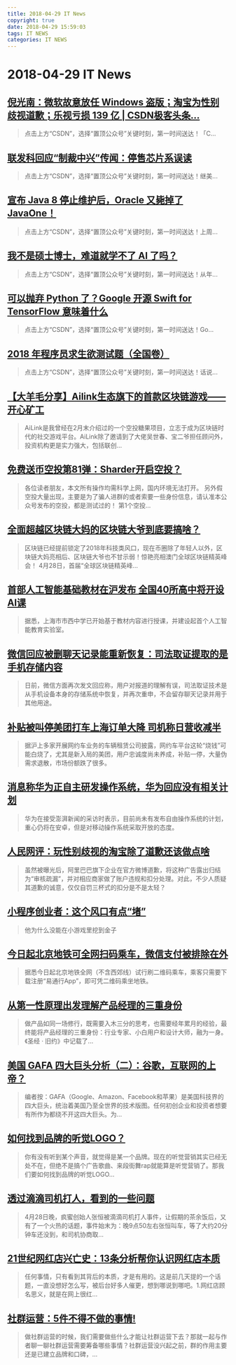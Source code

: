 ```yaml
---
title: 2018-04-29 IT News
copyright: true
date: 2018-04-29 15:59:03
tags: IT NEWS
categories: IT NEWS
---
```

# 2018-04-29 IT News
 ## [倪光南：微软故意放任 Windows 盗版；淘宝为性别歧视道歉；乐视亏损 139 亿 | CSDN极客头条...](https://blog.csdn.net/csdnnews/article/details/80140819)
 > 点击上方“CSDN”，选择“置顶公众号”关键时刻，第一时间送达！「C...
 ## [联发科回应“制裁中兴”传闻：停售芯片系误读](https://blog.csdn.net/csdnnews/article/details/80140820)
 > 点击上方“CSDN”，选择“置顶公众号”关键时刻，第一时间送达！继美...
 ## [宣布 Java 8 停止维护后，Oracle 又毙掉了 JavaOne！](https://blog.csdn.net/csdnnews/article/details/80140823)
 > 点击上方“CSDN”，选择“置顶公众号”关键时刻，第一时间送达！上周...
 ## [我不是硕士博士，难道就学不了 AI 了吗？](https://blog.csdn.net/csdnnews/article/details/80140825)
 > 点击上方“CSDN”，选择“置顶公众号”关键时刻，第一时间送达！从年...
 ## [可以抛弃 Python 了？Google 开源 Swift for TensorFlow 意味着什么](https://blog.csdn.net/csdnnews/article/details/80140827)
 > 点击上方“CSDN”，选择“置顶公众号”关键时刻，第一时间送达！Go...
 ## [2018 年程序员求生欲测试题（全国卷）](https://blog.csdn.net/csdnnews/article/details/80140828)
 > 点击上方“CSDN”，选择“置顶公众号”关键时刻，第一时间送达！话说...
 ## [【大羊毛分享】Ailink生态旗下的首款区块链游戏——开心矿工](https://www.jianshu.com/p/a0396de88973)
 > AiLink是我曾经在2月末介绍过的一个空投糖果项目，立志于成为区块链时代的社交游戏平台。AiLink除了邀请到了大佬吴世春、宝二爷担任顾问外，投资机构更是实力强大，包括联创...
 ## [免费送币空投第81弹：Sharder开启空投？](https://www.jianshu.com/p/404a387505ee)
 > 各位读者朋友，本文所有操作均需科学上网，国内环境无法打开。 另外假空投大量出现，主要是为了骗人进群的或者索要一些身份信息，请认准本公众号发布的空投，都是测试过的！ 第1个空投...
 ## [全面超越区块链大妈的区块链大爷到底要搞啥？](https://www.jianshu.com/p/71e0b72157eb)
 > 区块链已经提前锁定了2018年科技类风口，现在币圈除了年轻人以外，区块链大妈亮相后、区块链大爷也不甘示弱！惊艳亮相澳门全球区块链精英峰会！ 4月28日，首届“全球区块链精英峰...
 ## [首部人工智能基础教材在沪发布 全国40所高中将开设AI课](http://www.lanjingtmt.com/news/detail/34607.shtml)
 > 据悉，上海市市西中学已开始基于教材内容进行授课，并建设起首个人工智能教育实验室。
 ## [微信回应被删聊天记录能重新恢复：司法取证提取的是手机存储内容](http://www.lanjingtmt.com/news/detail/34606.shtml)
 > 日前，微信方面再次发文回应称，用户对报道的理解有误，司法取证技术是从手机设备本身的存储系统中恢复，并再次重申，不会留存聊天记录并用于其他用途。
 ## [补贴被叫停美团打车上海订单大降 司机称日营收减半](http://www.lanjingtmt.com/news/detail/34605.shtml)
 > 据沪上多家开展网约车业务的车辆租赁公司披露，网约车平台这轮“烧钱”可能白烧了，尤其是新入局的美团，用户忠诚度尚未养成，补贴一停，大量伪需求退散，市场份额跌了很多。
 ## [消息称华为正自主研发操作系统，华为回应没有相关计划](http://www.lanjingtmt.com/news/detail/34604.shtml)
 > 华为在接受澎湃新闻的采访时表示，目前尚未有发布自由操作系统的计划，重心仍将在安卓，但是对移动操作系统采取开放的态度。
 ## [人民网评：玩性别歧视的淘宝除了道歉还该做点啥](http://www.lanjingtmt.com/news/detail/34603.shtml)
 > 虽然被曝光后，阿里巴巴旗下企业在官方微博道歉，将这种广告露出归结为“审核疏漏”，并对相应商家做了账户违规和扣分处理。对此，不少人质疑其道歉的诚意，仅仅自罚三杯式的扣分是不是太轻？
 ## [小程序创业者：这个风口有点“堵”](http://www.lanjingtmt.com/news/detail/34597.shtml)
 > 他为什么没能在小游戏里挖到金子
 ## [今日起北京地铁可全网扫码乘车，微信支付被排除在外](http://www.lanjingtmt.com/news/detail/34601.shtml)
 > 据悉今日起北京地铁全网（不含西郊线）试行刷二维码乘车，乘客只需要下载注册“易通行App”，即可凭二维码乘坐地铁。
 ## [从第一性原理出发理解产品经理的三重身份](http://www.woshipm.com/pmd/1010560.html)
 > 做产品如同一场修行，既需要入木三分的思考，也需要经年累月的经验，最终能将产品经理的三重身份：行业专家、小白用户和设计大师，融为一身。《圣经 · 旧约》中记载了...
 ## [美国 GAFA 四大巨头分析（二）：谷歌，互联网的上帝？](http://www.woshipm.com/it/1009881.html)
 > 编者按：GAFA（Google、Amazon、Facebook和苹果）是美国科技界的四大巨头，统治着美国乃至全世界的技术版图。任何初创企业和投资者想要有所作为都绕不开这四大巨头。为...
 ## [如何找到品牌的听觉LOGO？](http://www.woshipm.com/operate/1010194.html)
 > 你有没有听到某个声音，就觉得是某一个品牌。现在的听觉营销其实已经无处不在，但绝不是搞个广告歌曲、来段街舞rap就能算是听觉营销了。那我们要如何找到品牌的听觉LOGO...
 ## [透过滴滴司机打人，看到的一些问题](http://www.woshipm.com/it/1010556.html)
 > 4月28日晚，疯蜜创始人张恒被滴滴司机打人事件，让假期的茶余饭后，又有了一个火热的话题，事件始末为：晚9点50左右张恒叫车，等了大约20分钟车还没到，和司机协商取...
 ## [21世纪网红店兴亡史：13条分析帮你认识网红店本质](http://www.woshipm.com/it/1009567.html)
 > 任何事情，只有看到其背后的本质，才是有用的。这是前几天提的一个话题，一直没想好怎么写，被后台好多人催更，想到哪说到哪吧。1.网红店顾名思义，就是在网上很红...
 ## [社群运营：5件不得不做的事情!](http://www.woshipm.com/operate/1010300.html)
 > 做社群运营的时候，我们需要做些什么才能让社群运营下去？那就一起与作者聊一聊社群运营需要筹备哪些事情？社群运营没兴起之前，群的作用主要还是已建立品牌和口碑，...

    